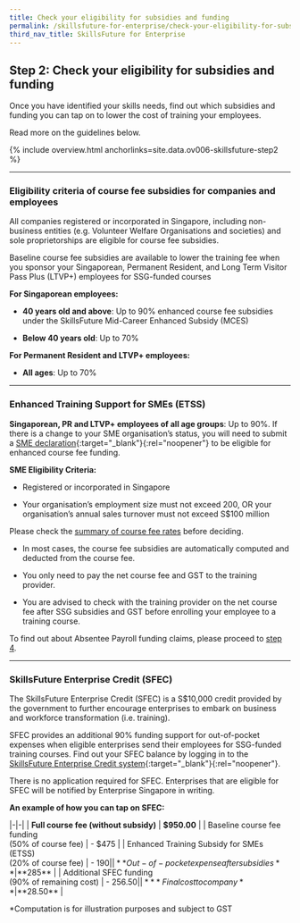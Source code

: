 ```yaml
---
title: Check your eligibility for subsidies and funding
permalink: /skillsfuture-for-enterprise/check-your-eligibility-for-subsidies-and-funding/
third_nav_title: SkillsFuture for Enterprise
---
```


## Step 2: Check your eligibility for subsidies and funding

Once you have identified your skills needs, find out which subsidies and funding you can tap on to lower the cost of training your employees. 

Read more on the guidelines below.

{% include overview.html anchorlinks=site.data.ov006-skillsfuture-step2 %}

----
<a name="eligibility-criteria"></a>
### Eligibility criteria of course fee subsidies for companies and employees

All companies registered or incorporated in Singapore, including non-business entities (e.g. Volunteer Welfare Organisations and societies) and sole proprietorships are eligible for course fee subsidies. 

Baseline course fee subsidies are available to lower the training fee when you sponsor your Singaporean, Permanent Resident, and Long Term Visitor Pass Plus (LTVP+) employees for SSG-funded courses

**For Singaporean employees:**

- **40 years old and above**: Up to 90% enhanced course fee subsidies under the SkillsFuture Mid-Career Enhanced Subsidy (MCES)

- **Below 40 years old**: Up to 70%

**For Permanent Resident and LTVP+ employees:**

- **All ages**: Up to 70%

----
<a name="enhanced-training-support"></a>
### Enhanced Training Support for SMEs (ETSS)

**Singaporean, PR and LTVP+ employees of all age groups**: Up to 90%. If there is a change to your SME organisation’s status, you will need to submit a [SME declaration](https://sfec.enterprisejobskills.gov.sg/Callbackhandler/Prelogin.aspx){:target="_blank"}{:rel="noopener"} to be eligible for enhanced course fee funding. 

**SME Eligibility Criteria:**

- Registered or incorporated in Singapore

- Your organisation’s employment size must not exceed 200, OR your organisation’s annual sales turnover must not exceed S$100 million

Please check the [summary of course fee rates](/enterprisejobskills/programmes-and-initiatives/upgrade-skills/course-fee-absentee-payroll-funding/) before deciding. 

- In most cases, the course fee subsidies are automatically computed and deducted from the course fee. 

- You only need to pay the net course fee and GST to the training provider. 

- You are advised to check with the training provider on the net course fee after SSG subsidies and GST before enrolling your employee to a training course.

To find out about Absentee Payroll funding claims, please proceed to [step 4](/skillsfuture-for-enterprise/claim-absentee-payroll-funding/?src=rgp_skillsfuture_step2).

----
<a name="sfec"></a>
### SkillsFuture Enterprise Credit (SFEC)

The SkillsFuture Enterprise Credit (SFEC) is a S$10,000 credit provided by the government to further encourage enterprises to embark on business and workforce transformation (i.e. training). 

SFEC provides an additional 90% funding support for out-of-pocket expenses when eligible enterprises send their employees for SSG-funded training courses. Find out your SFEC balance by logging in to the [SkillsFuture Enterprise Credit system](https://www.gobusiness.gov.sg/enterprisejobskills/digital-services/){:target="_blank"}{:rel="noopener"}.

There is no application required for SFEC. Enterprises that are eligible for SFEC will be notified by Enterprise Singapore in writing.  

**An example of how you can tap on SFEC:**

|-|-|
| **Full course fee (without subsidy)** | **$950.00** |
| Baseline course fee funding<br>(50% of course fee) | - $475 |
| Enhanced Training Subsidy for SMEs (ETSS)<br>(20% of course fee) | - $190 |
| **Out-of-pocket expense after subsidies** | **$285** |
| Additional SFEC funding<br>(90% of remaining cost) | - $256.50 |
| ***Final cost to company** |**$28.50** |

*Computation is for illustration purposes and subject to GST

<script src="/jquery/jquery.min.js"></script>
<script src="/jquery/bp-menu-new-tab.js"></script>
<script src="/jquery/resize-tables.js"></script>

